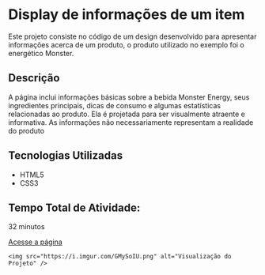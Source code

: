   <h1>Display de informações de um item</h1>
  <p>Este projeto consiste no código de um design desenvolvido para apresentar informações acerca de um produto, o produto utilizado no exemplo foi o energético Monster.</p>

  <h2>Descrição</h2>
  <p>A página inclui informações básicas sobre a bebida Monster Energy, seus ingredientes principais, dicas de consumo e algumas estatísticas relacionadas ao produto. Ela é projetada para ser visualmente atraente e informativa. As informações não necessariamente representam a realidade do produto</p>

  <h2>Tecnologias Utilizadas</h2>
  <ul>
    <li>HTML5</li>
    <li>CSS3</li>
  </ul>

  <h2>Tempo Total de Atividade:</h2>
  <p>32 minutos</p>

  <p><a href="https://caiorossi00.github.io/MonsterDisplay/">Acesse a página</a></p>

    <img src="https://i.imgur.com/GMySoIU.png" alt="Visualização do Projeto" />

